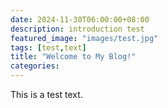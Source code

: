 ```yaml
---
date: 2024-11-30T06:00:00+08:00
description: introduction test
featured_image: "images/test.jpg"
tags: [test,text]
title: "Welcome to My Blog!"
categories:
---
```



This is a test text.